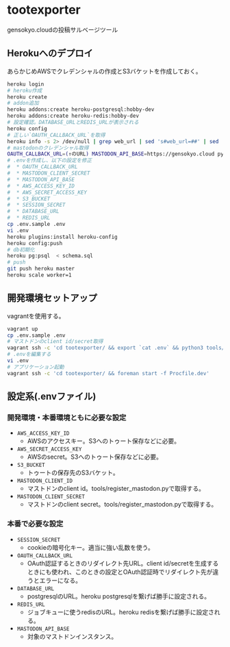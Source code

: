 # tootexporter

gensokyo.cloudの投稿サルベージツール

## Herokuへのデプロイ

あらかじめAWSでクレデンシャルの作成とS3バケットを作成しておく。

```bash
heroku login
# heroku作成
heroku create
# addon追加
heroku addons:create heroku-postgresql:hobby-dev
heroku addons:create heroku-redis:hobby-dev
# 設定確認。DATABASE_URLとREDIS_URLが表示される
heroku config
# 正しい`OAUTH_CALLBACK_URL`を取得
heroku info -s 2> /dev/null | grep web_url | sed 's#web_url=##' | sed 's#$#callback#'
# mastodonのクレデンシャル取得
OAUTH_CALLBACK_URL=(↑のURL) MASTODON_API_BASE=https://gensokyo.cloud python tools/register_mastodon.py
# .envを作成し、以下の設定を修正
#  * OAUTH_CALLBACK_URL
#  * MASTODON_CLIENT_SECRET
#  * MASTODON_API_BASE
#  * AWS_ACCESS_KEY_ID
#  * AWS_SECRET_ACCESS_KEY
#  * S3_BUCKET
#  * SESSION_SECRET
#  * DATABASE_URL
#  * REDIS_URL
cp .env.sample .env
vi .env
heroku plugins:install heroku-config
heroku config:push
# db初期化
heroku pg:psql  < schema.sql
# push
git push heroku master
heroku scale worker=1
```

## 開発環境セットアップ

vagrantを使用する。
```bash
vagrant up
cp .env.sample .env
# マストドンのclient id/secret取得
vagrant ssh -c 'cd tootexporter/ && export `cat .env` && python3 tools/register_mastodon.py'
# .envを編集する
vi .env
# アプリケーション起動
vagrant ssh -c 'cd tootexporter/ && foreman start -f Procfile.dev'
```

## 設定系(.envファイル)

### 開発環境・本番環境ともに必要な設定
 * `AWS_ACCESS_KEY_ID`
    * AWSのアクセスキー。S3へのトゥート保存などに必要。
 * `AWS_SECRET_ACCESS_KEY`
    * AWSのsecret。S3へのトゥート保存などに必要。
 * `S3_BUCKET`
    * トゥートの保存先のS3バケット。
 * `MASTODON_CLIENT_ID`
    * マストドンのclient id。tools/register_mastodon.pyで取得する。
 * `MASTODON_CLIENT_SECRET`
    * マストドンのclient secret。tools/register_mastodon.pyで取得する。

### 本番で必要な設定
 * `SESSION_SECRET`
    * cookieの暗号化キー。適当に強い乱数を使う。
 * `OAUTH_CALLBACK_URL`
    * OAuth認証するときのリダイレクト先URL。client id/secretを生成するときにも使われ、このときの設定とOAuth認証時でリダイレクト先が違うとエラーになる。
 * `DATABASE_URL`
    * postgresqlのURL。heroku postgresqlを繋げば勝手に設定される。
 * `REDIS_URL`
    * ジョブキューに使うredisのURL。heroku redisを繋げば勝手に設定される。
 * `MASTODON_API_BASE`
    * 対象のマストドンインスタンス。
